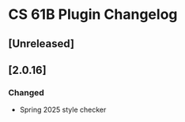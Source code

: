 <!-- Keep a Changelog guide -> https://keepachangelog.com -->

# CS 61B Plugin Changelog

## [Unreleased]

## [2.0.16]

### Changed


- Spring 2025 style checker
